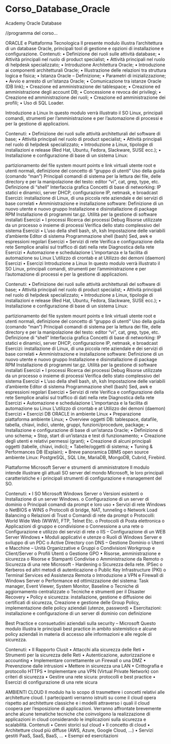 # Corso_Database_Oracle

Academy Oracle Database

//programma del corso...

ORACLE e Piattaforma Tecnologica Il presente modulo illustra l’architettura di un database Oracle, principali tool di gestione e opzioni di installazione e configurazione. Contenuti: • Definizione dei ruoli sulle attività database; • Attività principali nel ruolo di product specialist; • Attività principali nel ruolo di helpdesk specializzato; • Introduzione Architettura Oracle; • Introduzione ai componenti architetturali Oracle; • Illustrazione delle relazioni tra struttura logica e fisica; • Istanza Oracle – Definizione; • Parametri di inizializzazione; • Avvio e arresto di un'istanza Oracle; • Comunicazione tra istanze Oracle (DB link); • Creazione ed amministrazione dei tablespace; • Creazione ed amministrazione degli account DB; • Concessione e revoca dei privilegi; • Creazione ed amministrazione dei ruoli; • Creazione ed amministrazione dei profili; • Uso di SQL Loader.

Introduzione a Linux In questo modulo verrà illustrato il SO Linux, principali comandi, strumenti per l’amministrazione e per l’automazione di processi e per la gestione di applicazioni.

Contenuti: • Definizione dei ruoli sulle attività architetturali del software di base; • Attività principali nel ruolo di product specialist; • Attività principali nel ruolo di helpdesk specializzato; • Introduzione a Linux, tipologie di installazioni e release (Red Hat, Ubuntu, Fedora, Slackware, SUSE ecc.); • Installazione e configurazione di base di un sistema Linux:

partizionamento del file system
mount points e link virtuali
utente root e utenti normali, definizione del concetto di “gruppo di utenti”
Uso della guida (comando “man”)
Principali comandi di sistema per la lettura dei file, delle directory e per la manipolazione del testo: editor “vi”, cat, grep, type, etc.
Definizione di “shell”
Interfaccia grafica
Concetti di base di networking: IP statici e dinamici, server DHCP, configurazione IP, netmask, e broadcast
Esercizi: installazione di Linux, di una piccola rete aziendale e dei servizi di base correlati • Amministrazione e installazione software:
Definizione di un nuovo utente e nuovo gruppo
Installazione e disinstallazione di package RPM
Installazione di programmi tar.gz.
Utilità per la gestione di software installati
Esercizi • I processi
Ricerca dei processi
Debug
Risorse utilizzate da un processo o insieme di processi
Verifica dello stato complessivo del sistema
Esercizi • L’uso della shell bash, sh, ksh
Impostazione delle variabili d’ambiente
Editor di sistema
Programmazione shell (bash)
Sed, awk e espressioni regolari
Esercizi • Servizi di rete
Verifica e configurazione della rete
Semplice analisi sul traffico di dati nella rete
Diagnostica della rete
Esercizi • Automazione e schedulazione
L’importanza e la facilita di automazione su Linux
L’utilizzo di crontab e at
Utilizzo dei demoni (daemon)
Esercizi • Esercizi
Introduzione a Linux In questo modulo verrà illustrato il SO Linux, principali comandi, strumenti per l’amministrazione e per l’automazione di processi e per la gestione di applicazioni.

Contenuti: • Definizione dei ruoli sulle attività architetturali del software di base; • Attività principali nel ruolo di product specialist; • Attività principali nel ruolo di helpdesk specializzato; • Introduzione a Linux, tipologie di installazioni e release (Red Hat, Ubuntu, Fedora, Slackware, SUSE ecc.); • Installazione e configurazione di base di un sistema Linux:

partizionamento del file system
mount points e link virtuali
utente root e utenti normali, definizione del concetto di “gruppo di utenti”
Uso della guida (comando “man”)
Principali comandi di sistema per la lettura dei file, delle directory e per la manipolazione del testo: editor “vi”, cat, grep, type, etc.
Definizione di “shell”
Interfaccia grafica
Concetti di base di networking: IP statici e dinamici, server DHCP, configurazione IP, netmask, e broadcast
Esercizi: installazione di Linux, di una piccola rete aziendale e dei servizi di base correlati • Amministrazione e installazione software:
Definizione di un nuovo utente e nuovo gruppo
Installazione e disinstallazione di package RPM
Installazione di programmi tar.gz.
Utilità per la gestione di software installati
Esercizi • I processi
Ricerca dei processi
Debug
Risorse utilizzate da un processo o insieme di processi
Verifica dello stato complessivo del sistema
Esercizi • L’uso della shell bash, sh, ksh
Impostazione delle variabili d’ambiente
Editor di sistema
Programmazione shell (bash)
Sed, awk e espressioni regolari
Esercizi • Servizi di rete
Verifica e configurazione della rete
Semplice analisi sul traffico di dati nella rete
Diagnostica della rete
Esercizi • Automazione e schedulazione
L’importanza e la facilita di automazione su Linux
L’utilizzo di crontab e at
Utilizzo dei demoni (daemon)
Esercizi • Esercizi
DB ORACLE in ambiente Linux • Preparazione piattaforma ambiente Linux; • Overview oggetti DB: tablespace, datafile, tabella, chiavi, indici, utente, gruppi, funzioni/procedure, package; • Installazione e configurazione di base di un’istanza Oracle; • Definizione di uno schema; • Stop, start di un’istanza e test di funzionamento; • Creazione degli utenti e relativi permessi (grant); • Creazione di alcuni principali oggetti (tabelle, chiavi, indici); • Tabelle/oggetti di sistema; • Tuning & Performances DB (Explain); • Breve panoramica DBMS open source ambiente Linux: PostgreSQL, SQL Lite, MariaDB, MongoDB, Cubrid, Firebird.

Piattaforme Microsoft Server e strumenti di amministratore Il modulo intende illustrare gli attuali SO server del mondo Microsoft, le loro principali caratteristiche e i principali strumenti di configurazione e management del SO.

Contenuti: • I SO Microsoft Windows Server o Versioni esistenti o Installazione di un server Windows. o Configurazione di un server di dominio o Principali comandi da prompt e loro uso • Servizi di rete Windows o NetBIOS e WINS o Protocolli di bridge, NAT, tunneling o Network Load Balancing o Relazioni di Trust o Comandi di rete da prompt o Protocolli: World Wide Web (WWW), FTP, Telnet Etc. o Protocolli di Posta elettronica o Applicazioni di gruppo e condivisione o Connessione a una rete o Configurazione e utilizzo dei servizi di rete o IIS – Configurazione di un WEB Server Windows • Moduli applicativi e utenze o Ruoli di Windows Server e sviluppo di un PDC o Active Directory con DNS – Gestione Dominio o Utenti e Macchine – Unità Organizzative e Gruppi o Condivisioni Workgroup e Client/Server o Profili Utenti o Gestione GPO • Risorse, amministrazione e sicurezza o Risorse e Stampanti Condivise o Amministrazione da Remoto o Sicurezza di una rete Microsoft - Hardening o Sicurezza della rete. IPSec o Kerberos ed altri metodi di autenticazione o Public Key Infrastructure (PKI) o Terminal Services ed Assistenza Remota o Introduzione a VPN e Firewall di Windows Server o Performance ed ottimizzazione del sistema: Task manager, Event Viewer, System Monitor, Baseline o Tecniche di aggiornamento centralizzate o Tecniche e strumenti per il Disaster Recovery • Policy e sicurezza: installazione, gestione e diffusione dei certificati di sicurezza, Creazione e gestione delle Group Policy, implementazione delle policy aziendali (utenze, password) • Esercitazioni: installazione e configurazione di un server di dominio con definizione

Best Practice e consuetudini aziendali sulla security – Microsoft Questo modulo illustra le principali best practice in ambito sistemistico e alcune policy aziendali in materia di accesso alle informazioni e alle regole di sicurezza.

Contenuti: • Il Rapporto Clusit • Attacchi alla sicurezza delle Reti • Strumenti per la sicurezza delle Reti • Autenticazione, autorizzazione e accounting • Implementare correttamente un Firewall o una DMZ • Prevenzione dalle intrusioni • Mettere in sicurezza una LAN • Crittografia e protocollo HTTPS • Implementare una VPN (Virtual Private Network) con criteri di sicurezza • Gestire una rete sicura: protocolli e best practice • Esercizi di configurazione di una rete sicura

AMBIENTI CLOUD Il modulo ha lo scopo di trasmettere i concetti relativi alle architetture cloud. I partecipanti verranno istruiti su come il cloud opera rispetto ad architetture classiche e i modelli attraverso i quali il cloud coopera per l’esposizione di applicazioni. Verranno affrontate brevemente anche alcune tematiche tecniche che coinvolgono la realizzazione di applicazioni in cloud considerando le implicazioni sulla sicurezza e scalabilità. Contenuti • Cenni storici sul cloud • Il concetto di cloud • Architetture cloud più diffuse (AWS, Azure, Google Cloud, …) • Servizi gestiti PaaS, SaaS, BaaS, … • Esempi ed esercitazioni
